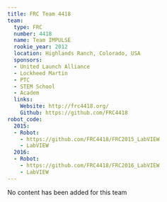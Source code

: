 ```yaml
---
title: FRC Team 4418
team:
  type: FRC
  number: 4418
  name: Team IMPULSE
  rookie_year: 2012
  location: Highlands Ranch, Colorado, USA
  sponsors:
  - United Launch Alliance
  - Lockheed Martin
  - PTC
  - STEM School
  - Academ
  links:
    Website: http://frc4418.org/
    Github: https://github.com/FRC4418
robot_code:
  2015:
  - Robot:
    - https://github.com/FRC4418/FRC2015_LabVIEW
    - LabVIEW
  2016:
  - Robot:
    - https://github.com/FRC4418/FRC2016_LabVIEW
    - LabVIEW
---
```


No content has been added for this team